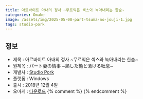 ```yaml
---
title: 아르바이트 아내의 정사 ~무르익은 섹스와 녹아내리는 한숨~
categories: Omake
image: /assets/img/2025-05-08-part-tsuma-no-jouji-1.jpg
tags: studio-pork 
---
```


## 정보

* 제목 : 아르바이트 아내의 정사 ~무르익은 섹스와 녹아내리는 한숨~
* 원제목 : パート妻の情事 ~熟した艶と蕩ける吐息~
* 개발사 : [Studio Pork](/tags/studio-pork)
* 플랫폼 : Windows
* 출시 : 2018년 12월 4일
* 오마케 : [다운로드](/assets/omake/part-tsuma-no-jouji.zip)
{% comment %}
{% endcomment %}
